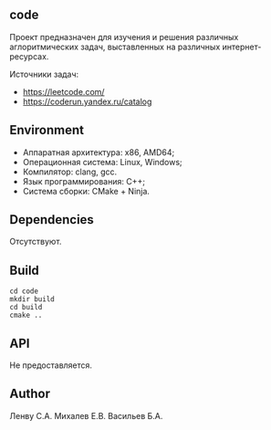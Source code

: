 ## code

Проект предназначен для изучения и решения различных аглоритмических задач, выставленных на различных интернет-ресурсах. 

Источники задач:
- https://leetcode.com/
- https://coderun.yandex.ru/catalog

## Environment
- Аппаратная архитектура: x86, AMD64;
- Операционная система: Linux, Windows;
- Компилятор: clang, gcc.
- Язык программирования: C++;
- Система сборки: CMake + Ninja.

## Dependencies
Отсутствуют.

## Build
```
cd code
mkdir build
cd build
cmake ..
```

## API
Не предоставляется.

## Author
Ленву С.А.
Михалев Е.В.
Васильев Б.А.